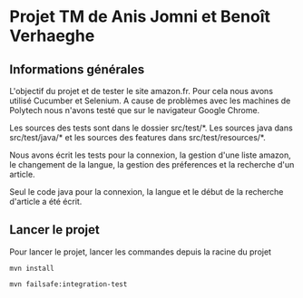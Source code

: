 # Projet TM de Anis Jomni et Benoît Verhaeghe

## Informations générales

L'objectif du projet et de tester le site amazon.fr.
Pour cela nous avons utilisé Cucumber et Selenium. 
A cause de problèmes avec les machines de Polytech nous n'avons testé que sur le navigateur Google Chrome.

Les sources des tests sont dans le dossier src/test/\*.
Les sources java dans src/test/java/\* et les sources des features dans src/test/resources/\*.

Nous avons écrit les tests pour la connexion, la gestion d'une liste amazon, le changement de la langue, la gestion des préferences et la recherche d'un article.

Seul le code java pour la connexion, la langue et le début de la recherche d'article a été écrit. 

## Lancer le projet

Pour lancer le projet, lancer les commandes depuis la racine du projet

```
mvn install

mvn failsafe:integration-test
```
